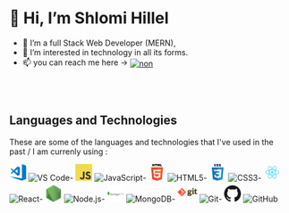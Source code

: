 # 👋 Hi, I’m Shlomi Hillel
- 🌱 I’m a full Stack Web Developer (MERN),
- 👀 I’m interested in technology in all its forms.
- 📫 you can reach me here -> [<img align="center" alt="non" width="22px" src="https://cdn.jsdelivr.net/npm/simple-icons@v3/icons/linkedin.svg" />][linkedin]

<br />
<br />


<!---
 <img align="left" alt="Shlomi's GitHub Stats" src="https://github-readme-stats.vercel.app/api?username=shlomihillel&show_icons=true&hide_border=true" />
<br />
ShlomiHillel/ShlomiHillel is a ✨ special ✨ repository because its `README.md` (this file) appears on your GitHub profile.
You can click the Preview link to take a look at your changes.
- 👀 I’m interested in ...
- 💞️ I’m looking to collaborate on ...
- 📫 How to reach me ...

[<img align="left" alt="non" width="22px" src="https://cdn.jsdelivr.net/npm/simple-icons@v3/icons/whatsapp.svg" />][whatsapp]


![Python](https://img.shields.io/badge/-Python-000000?style=flat&logo=python)
![SQL](https://img.shields.io/badge/-SQL-000000?style=flat&logo=mysql)
![Neo4j](https://img.shields.io/badge/-Neo4j-000000?style=flat&logo=neo4j)
![Redux](http://img.shields.io/badge/-Redux-000000?style=flat&logo=Redux)
![NoSQL](https://img.shields.io/badge/-NoSQL-000000?style=flat&logo=mongodb)


[<img align="left" alt="Terminal" width="26px" src="https://raw.githubusercontent.com/github/explore/80688e429a7d4ef2fca1e82350fe8e3517d3494d/topics/terminal/terminal.png" />][webdevplaylists]
[<img align="left" alt="Sass" width="26px" src="https://raw.githubusercontent.com/github/explore/80688e429a7d4ef2fca1e82350fe8e3517d3494d/topics/sass/sass.png" />][webdevplaylists]
[<img align="left" alt="Git" width="26px" src="https://raw.githubusercontent.com/github/explore/80688e429a7d4ef2fca1e82350fe8e3517d3494d/topics/flutter/flutter.png" />][webdevplaylists]
--->

## Languages and Technologies
These are some of the languages and technologies that I've used in the past / I am currenly using :

[<img align="" alt="Visual Studio Code" width="30px" src="https://raw.githubusercontent.com/github/explore/80688e429a7d4ef2fca1e82350fe8e3517d3494d/topics/visual-studio-code/visual-studio-code.png" />][webdevplaylists]
![VS Code](https://img.shields.io/badge/-vscode-000000?style=flat&logo=vscode)-
[<img align="" alt="JavaScript" width="30px" src="https://raw.githubusercontent.com/github/explore/80688e429a7d4ef2fca1e82350fe8e3517d3494d/topics/javascript/javascript.png" />][webdevplaylists]
![JavaScript](https://img.shields.io/badge/-JavaScript-000000?style=flat&logo=)-
[<img align="" alt="HTML5" width="30px" src="https://raw.githubusercontent.com/github/explore/80688e429a7d4ef2fca1e82350fe8e3517d3494d/topics/html/html.png" />][webdevplaylists]
![HTML5](https://img.shields.io/badge/-HTML5-000000?style=flat&logo=)-
[<img align="" alt="CSS3" width="30px" src="https://raw.githubusercontent.com/github/explore/80688e429a7d4ef2fca1e82350fe8e3517d3494d/topics/css/css.png" />][webdevplaylists]
![CSS3](http://img.shields.io/badge/-CSS3-000000?style=flat&logo=)-
[<img align="" alt="React" width="30px" src="https://raw.githubusercontent.com/github/explore/80688e429a7d4ef2fca1e82350fe8e3517d3494d/topics/react/react.png" />][webdevplaylists]
![React](https://img.shields.io/badge/-React-222222?style=flat&logo=&logoColor=61DAFB)-
[<img align="" alt="Node.js" width="30px" src="https://raw.githubusercontent.com/github/explore/80688e429a7d4ef2fca1e82350fe8e3517d3494d/topics/nodejs/nodejs.png" />][webdevplaylists]
![Node.js](https://img.shields.io/badge/-Node.js-222222?style=flat&logo=&logoColor=339933)-
[<img align="" alt="MongoDB" width="30px" src="https://raw.githubusercontent.com/github/explore/80688e429a7d4ef2fca1e82350fe8e3517d3494d/topics/mongodb/mongodb.png" />][webdevplaylists]
![MongoDB](https://img.shields.io/badge/-MongoDB-000000?style=flat&logo=)-
[<img align="" alt="Git" width="35px" src="https://raw.githubusercontent.com/github/explore/80688e429a7d4ef2fca1e82350fe8e3517d3494d/topics/git/git.png" />][webdevplaylists]
![Git](https://img.shields.io/badge/-Git-222222?style=flat&logo=&logoColor=F05032)-
[<img align="" alt="GitHub" width="30px" src="https://raw.githubusercontent.com/github/explore/78df643247d429f6cc873026c0622819ad797942/topics/github/github.png" />][webdevplaylists]
![GitHub](https://img.shields.io/badge/-GitHub-222222?style=flat&logo=&logoColor=181717)


<br />


 

[whatsapp]: https://wa.me/+972547806008
[linkedin]: https://www.linkedin.com/in/shlomihillel/
[webdevplaylists]: #
